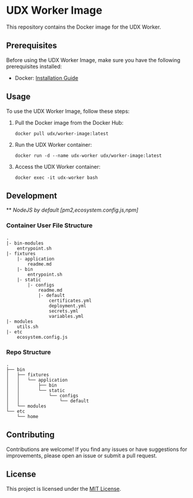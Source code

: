 # UDX Worker Image

This repository contains the Docker image for the UDX Worker.

## Prerequisites

Before using the UDX Worker Image, make sure you have the following prerequisites installed:

- Docker: [Installation Guide](https://docs.docker.com/get-docker/)

## Usage

To use the UDX Worker Image, follow these steps:

1. Pull the Docker image from the Docker Hub:

   ```shell
   docker pull udx/worker-image:latest
   ```

2. Run the UDX Worker container:

   ```shell
   docker run -d --name udx-worker udx/worker-image:latest
   ```

3. Access the UDX Worker container:

   ```shell
   docker exec -it udx-worker bash
   ```

## Development

\*\* _NodeJS by default [pm2,ecosystem.config.js,npm]_

### Container User File Structure

```
.
|- bin-modules
    entrypoint.sh
|- fixtures
    |- application
        readme.md
    |- bin
        entrypoint.sh
    |- static
        |- configs
            readme.md
            |- default
                certificates.yml
                deployment.yml
                secrets.yml
                variables.yml
|- modules
    utils.sh
|- etc
    ecosystem.config.js
```

### Repo Structure

```
.
├── bin
│   ├── fixtures
│   │   └── application
│   │       ├── bin
│   │       └── static
│   │           └── configs
│   │               └── default
│   └── modules
└── etc
    └── home
```

## Contributing

Contributions are welcome! If you find any issues or have suggestions for improvements, please open an issue or submit a pull request.

## License

This project is licensed under the [MIT License](LICENSE).
